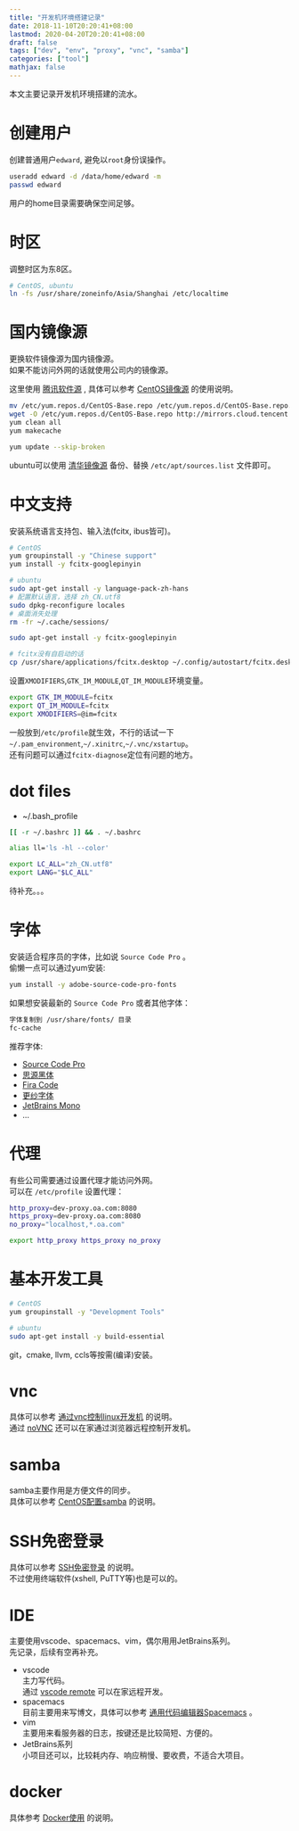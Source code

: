 ```yaml
---
title: "开发机环境搭建记录"
date: 2018-11-10T20:20:41+08:00
lastmod: 2020-04-20T20:20:41+08:00
draft: false
tags: ["dev", "env", "proxy", "vnc", "samba"]
categories: ["tool"]
mathjax: false
---
```


本文主要记录开发机环境搭建的流水。  
<!--more-->

# 创建用户
创建普通用户`edward`, 避免以`root`身份误操作。  
```sh
useradd edward -d /data/home/edward -m
passwd edward
```
用户的home目录需要确保空间足够。  

# 时区
调整时区为东8区。  
```sh
# CentOS, ubuntu
ln -fs /usr/share/zoneinfo/Asia/Shanghai /etc/localtime
```

# 国内镜像源
更换软件镜像源为国内镜像源。  
如果不能访问外网的话就使用公司内的镜像源。  

这里使用 [腾讯软件源](https://mirrors.cloud.tencent.com) , 具体可以参考 [CentOS镜像源](https://mirrors.cloud.tencent.com/help/centos.html) 的使用说明。  
```sh
mv /etc/yum.repos.d/CentOS-Base.repo /etc/yum.repos.d/CentOS-Base.repo.backup
wget -O /etc/yum.repos.d/CentOS-Base.repo http://mirrors.cloud.tencent.com/repo/centos7_base.repo
yum clean all
yum makecache

yum update --skip-broken
```
ubuntu可以使用 [清华镜像源](https://mirror.tuna.tsinghua.edu.cn/help/ubuntu/) 备份、替换 `/etc/apt/sources.list` 文件即可。  

# 中文支持
安装系统语言支持包、输入法(fcitx, ibus皆可)。  
```sh
# CentOS
yum groupinstall -y "Chinese support"
yum install -y fcitx-googlepinyin

# ubuntu
sudo apt-get install -y language-pack-zh-hans
# 配置默认语言，选择 zh_CN.utf8
sudo dpkg-reconfigure locales
# 桌面消失处理
rm -fr ~/.cache/sessions/

sudo apt-get install -y fcitx-googlepinyin

# fcitx没有自启动的话
cp /usr/share/applications/fcitx.desktop ~/.config/autostart/fcitx.desktop
```
设置`XMODIFIERS`,`GTK_IM_MODULE`,`QT_IM_MODULE`环境变量。  
```sh
export GTK_IM_MODULE=fcitx
export QT_IM_MODULE=fcitx
export XMODIFIERS=@im=fcitx
```
一般放到`/etc/profile`就生效，不行的话试一下`~/.pam_environment`,`~/.xinitrc`,`~/.vnc/xstartup`。  
还有问题可以通过`fcitx-diagnose`定位有问题的地方。  

# dot files
- ~/.bash_profile  
```sh
[[ -r ~/.bashrc ]] && . ~/.bashrc

alias ll='ls -hl --color'

export LC_ALL="zh_CN.utf8" 
export LANG="$LC_ALL"
```
待补充。。。  

# 字体
安装适合程序员的字体，比如说 `Source Code Pro` 。  
偷懒一点可以通过yum安装:  
```sh
yum install -y adobe-source-code-pro-fonts
```
如果想安装最新的 `Source Code Pro` 或者其他字体：  
```sh
字体复制到 /usr/share/fonts/ 目录
fc-cache
```
推荐字体:  
- [Source Code Pro](https://github.com/adobe-fonts/source-code-pro/releases)
- [思源黑体](https://github.com/adobe-fonts/source-han-sans/releases)
- [Fira Code](https://github.com/tonsky/FiraCode/releases)
- [更纱字体](https://github.com/be5invis/Sarasa-Gothic/releases)
- [JetBrains Mono](https://www.jetbrains.com/lp/mono)
- ...

# 代理
有些公司需要通过设置代理才能访问外网。  
可以在 `/etc/profile` 设置代理：  
```sh
http_proxy=dev-proxy.oa.com:8080
https_proxy=dev-proxy.oa.com:8080
no_proxy="localhost,*.oa.com"

export http_proxy https_proxy no_proxy
```

# 基本开发工具
```sh
# CentOS
yum groupinstall -y "Development Tools"

# ubuntu
sudo apt-get install -y build-essential
```
git，cmake, llvm, ccls等按需(编译)安装。  

# vnc
具体可以参考 [通过vnc控制linux开发机](/post/通过vnc控制linux开发机/) 的说明。  
通过 [noVNC](https://github.com/novnc/noVNC) 还可以在家通过浏览器远程控制开发机。  

# samba
samba主要作用是方便文件的同步。  
具体可以参考 [CentOS配置samba](/post/centos配置samba/) 的说明。  

# SSH免密登录
具体可以参考 [SSH免密登录](/post/ssh免密登录/) 的说明。  
不过使用终端软件(xshell, PuTTY等)也是可以的。  

# IDE
主要使用vscode、spacemacs、vim，偶尔用用JetBrains系列。  
先记录，后续有空再补充。  

- vscode  
  主力写代码。  
  通过 [vscode remote](https://code.visualstudio.com/docs/remote/remote-overview) 可以在家远程开发。  
- spacemacs  
  目前主要用来写博文，具体可以参考 [通用代码编辑器Spacemacs](/post/通用代码编辑器spacemacs/) 。  
- vim  
  主要用来看服务器的日志，按键还是比较简短、方便的。  
- JetBrains系列  
  小项目还可以，比较耗内存、响应稍慢、要收费，不适合大项目。  

# docker
具体参考 [Docker使用](/post/docker使用笔记/) 的说明。  


